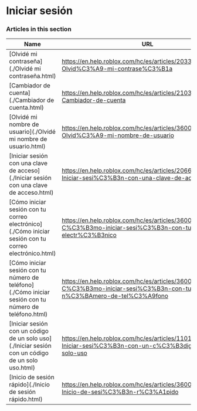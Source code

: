 # Iniciar sesión  
### Articles in this section
Name|URL
-|-
[Olvidé mi contraseña](./Olvidé mi contraseña.html) |https://en.help.roblox.com/hc/es/articles/203313070-Olvid%C3%A9-mi-contrase%C3%B1a
[Cambiador de cuenta](./Cambiador de cuenta.html) |https://en.help.roblox.com/hc/es/articles/21037888001044-Cambiador-de-cuenta
[Olvidé mi nombre de usuario](./Olvidé mi nombre de usuario.html) |https://en.help.roblox.com/hc/es/articles/360028719931-Olvid%C3%A9-mi-nombre-de-usuario
[Iniciar sesión con una clave de acceso](./Iniciar sesión con una clave de acceso.html) |https://en.help.roblox.com/hc/es/articles/20669991483156-Iniciar-sesi%C3%B3n-con-una-clave-de-acceso
[Cómo iniciar sesión con tu correo electrónico](./Cómo iniciar sesión con tu correo electrónico.html) |https://en.help.roblox.com/hc/es/articles/360000495826-C%C3%B3mo-iniciar-sesi%C3%B3n-con-tu-correo-electr%C3%B3nico
[Cómo iniciar sesión con tu número de teléfono](./Cómo iniciar sesión con tu número de teléfono.html) |https://en.help.roblox.com/hc/es/articles/360031771371-C%C3%B3mo-iniciar-sesi%C3%B3n-con-tu-n%C3%BAmero-de-tel%C3%A9fono
[Iniciar sesión con un código de un solo uso](./Iniciar sesión con un código de un solo uso.html) |https://en.help.roblox.com/hc/es/articles/11014749736980-Iniciar-sesi%C3%B3n-con-un-c%C3%B3digo-de-un-solo-uso
[Inicio de sesión rápido](./Inicio de sesión rápido.html) |https://en.help.roblox.com/hc/es/articles/360056582012-Inicio-de-sesi%C3%B3n-r%C3%A1pido